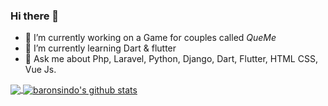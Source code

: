 ### Hi there 👋

<!--
**Baronsindo/Baronsindo** is a ✨ _special_ ✨ repository because its `README.md` (this file) appears on your GitHub profile.

Here are some ideas to get you started:

- - ⚡ Fun fact: Mostly sleeping.
- 📫 How to reach me: ...
- 😄 Pronouns: ...
- 👯 I’m looking to collaborate on ...
- 🤔 I’m looking for help with ...
-->


- 🔭 I’m currently working on a Game for couples called *QueMe*
- 🌱 I’m currently learning Dart & flutter
- 💬 Ask me about Php, Laravel, Python, Django, Dart, Flutter, HTML CSS, Vue Js.



<a href="https://github.com/baronsindo">
  <img align="center" src="https://github-readme-stats.vercel.app/api/top-langs/?username=baronsindo&theme=light&hide=html,swift,kotlin,objective-c" />
</a>
<a href="https://github.com/baronsindo">
 <img align="center" src="https://github-readme-stats.vercel.app/api?username=baronsindo&show_icons=true&theme=light&line_height=27" alt="baronsindo's github stats"/>
</a>

